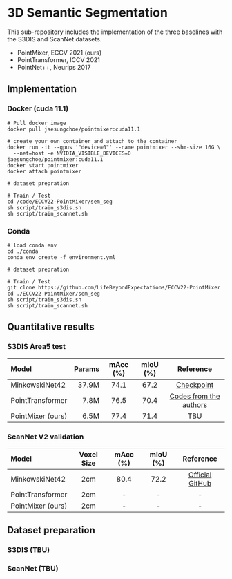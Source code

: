 # 3D Semantic Segmentation 
This sub-repository includes the implementation of the three baselines with the S3DIS and ScanNet datasets.
- PointMixer, ECCV 2021 (ours)
- PointTransformer, ICCV 2021
- PointNet++, Neurips 2017



## Implementation
### Docker (cuda 11.1)
```
# Pull docker image
docker pull jaesungchoe/pointmixer:cuda11.1

# create your own container and attach to the container
docker run -it --gpus '"device=0"' --name pointmixer --shm-size 16G \
  --net=host -e NVIDIA_VISIBLE_DEVICES=0 jaesungchoe/pointmixer:cuda11.1
docker start pointmixer
docker attach pointmixer

# dataset prepration 

# Train / Test
cd /code/ECCV22-PointMixer/sem_seg
sh script/train_s3dis.sh 
sh script/train_scannet.sh 
```
### Conda
```
# load conda env
cd ./conda
conda env create -f environment.yml

# dataset prepration 

# Train / Test
git clone https://github.com/LifeBeyondExpectations/ECCV22-PointMixer
cd ./ECCV22-PointMixer/sem_seg
sh script/train_s3dis.sh 
sh script/train_scannet.sh 
```

## Quantitative results
### S3DIS Area5 test
| Model                             | Params | mAcc (%) | mIoU (%) | Reference |
|:----------------------------------|--------------------:|:--------:|:--------:|:---------:|
| MinkowskiNet42 | 37.9M  | 74.1 | 67.2 | [Checkpoint](https://postechackr-my.sharepoint.com/:u:/g/personal/p0125ch_postech_ac_kr/EZcO0DH6QeNGgIwGFZsmL-4BAlikmHAHlBs4JBcS5XfpVQ?download=1) |
| PointTransformer                  | 7.8M   | 76.5 | 70.4 | [Codes from the authors](https://github.com/POSTECH-CVLab/point-transformer) |
| PointMixer (ours)                 | 6.5M   | 77.4 | 71.4 | TBU |

### ScanNet V2 validation
| Model                             | Voxel Size  | mAcc (%) | mIoU (%) | Reference |
|:----------------------------------|:-----------:|:--------:|:--------:|:---------:|
| MinkowskiNet42    | 2cm | 80.4 | 72.2 | [Official GitHub](https://github.com/chrischoy/SpatioTemporalSegmentation) |
| PointTransformer  | 2cm | - | - | - |
| PointMixer (ours) | 2cm | - | - | - |




## Dataset preparation
### S3DIS (TBU)
### ScanNet (TBU)

